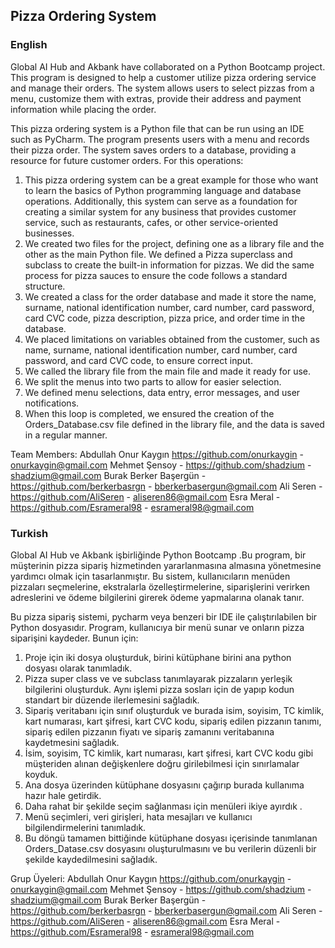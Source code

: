 ## Pizza Ordering System

### English

Global AI Hub and Akbank have collaborated on a Python Bootcamp project. This program is designed to help a customer utilize pizza ordering service and manage their orders. The system allows users to select pizzas from a menu, customize them with extras, provide their address and payment information while placing the order.

This pizza ordering system is a Python file that can be run using an IDE such as PyCharm. The program presents users with a menu and records their pizza order. The system saves orders to a database, providing a resource for future customer orders.
For this operations:
1. This pizza ordering system can be a great example for those who want to learn the basics of Python programming language and database operations. Additionally, this system can serve as a foundation for creating a similar system for any business that provides customer service, such as restaurants, cafes, or other service-oriented businesses.
2. We created two files for the project, defining one as a library file and the other as the main Python file.
We defined a Pizza superclass and subclass to create the built-in information for pizzas. We did the same process for pizza sauces to ensure the code follows a standard structure.
3. We created a class for the order database and made it store the name, surname, national identification number, card number, card password, card CVC code, pizza description, pizza price, and order time in the database.
4. We placed limitations on variables obtained from the customer, such as name, surname, national identification number, card number, card password, and card CVC code, to ensure correct input.
5. We called the library file from the main file and made it ready for use.
6. We split the menus into two parts to allow for easier selection.
7. We defined menu selections, data entry, error messages, and user notifications.
8. When this loop is completed, we ensured the creation of the Orders_Database.csv file defined in the library file, and the data is saved in a regular manner.

Team Members: 
Abdullah Onur Kaygın https://github.com/onurkaygin - onurkaygin@gmail.com
Mehmet Şensoy - https://github.com/shadzium - shadzium@gmail.com
Burak Berker Başergün - https://github.com/berkerbasrgn - bberkerbasergun@gmail.com
Ali Seren - https://github.com/AliSeren - aliseren86@gmail.com
Esra Meral - https://github.com/Esrameral98 - esrameral98@gmail.com

### Turkish

Global AI Hub ve Akbank işbirliğinde Python Bootcamp .Bu program, bir müşterinin pizza sipariş hizmetinden yararlanmasına almasına 
yönetmesine yardımcı olmak için tasarlanmıştır. Bu sistem, kullanıcıların menüden pizzaları seçmelerine, ekstralarla özelleştirmelerine, siparişlerini verirken adreslerini ve ödeme bilgilerini girerek ödeme yapmalarına olanak tanır.

Bu pizza sipariş sistemi, pycharm veya benzeri bir IDE ile çalıştırılabilen bir Python dosyasıdır.
Program, kullanıcıya bir menü sunar ve onların pizza siparişini kaydeder.
Bunun için:
1. Proje için iki dosya oluşturduk, birini kütüphane birini ana python dosyası olarak tanımladık.
2. Pizza super class ve ve subclass tanımlayarak pizzaların yerleşik bilgilerini oluşturduk. Aynı işlemi pizza sosları için de yapıp kodun standart bir düzende ilerlemesini sağladık.
3. Sipariş veritabanı için sınıf oluşturduk ve burada isim, soyisim, TC kimlik, kart numarası, kart şifresi, kart CVC kodu, sipariş edilen pizzanın tanımı, sipariş edilen pizzanın fiyatı ve sipariş zamanını veritabanına kaydetmesini sağladık.
4. İsim, soyisim, TC kimlik, kart numarası, kart şifresi, kart CVC kodu gibi müşteriden alınan değişkenlere doğru girilebilmesi için sınırlamalar koyduk.
5. Ana dosya üzerinden kütüphane dosyasını çağırıp burada kullanıma hazır hale getirdik.
6. Daha rahat bir şekilde seçim sağlanması için menüleri ikiye ayırdık .
7. Menü seçimleri, veri girişleri, hata mesajları ve kullanıcı bilgilendirmelerini tanımladık.
8. Bu döngü tamamen bittiğinde kütüphane dosyası içerisinde tanımlanan Orders_Datase.csv dosyasını oluşturulmasını ve bu verilerin düzenli bir şekilde kaydedilmesini sağladık.

Grup Üyeleri:
Abdullah Onur Kaygın https://github.com/onurkaygin - onurkaygin@gmail.com
Mehmet Şensoy - https://github.com/shadzium - shadzium@gmail.com
Burak Berker Başergün - https://github.com/berkerbasrgn - bberkerbasergun@gmail.com
Ali Seren - https://github.com/AliSeren - aliseren86@gmail.com
Esra Meral - https://github.com/Esrameral98 - esrameral98@gmail.com
 

